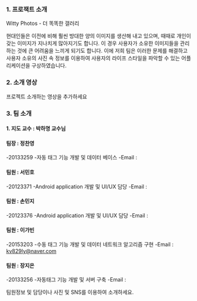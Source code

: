 ### 1. 프로잭트 소개

Witty Photos - 더 똑똑한 갤러리

 현대인들은 이전에 비해 훨씬 방대한 양의 이미지를 생산해 내고 있으며, 때때로 개인이 갖는 이미지가 지나치게 많아지기도 합니다.
이 경우 사용자가 소유한 이미지들을 관리하는 것에 큰 어려움을 느끼게 되기도 합니다.
이에 저희 팀은 이러한 문제를 해결하고 사용자 소유의 사진 속 정보를 이용하여 사용자의 라이프 스타일을 파악할 수 있는 어플리케이션을 구상하였습니다.

### 2. 소개 영상

프로젝트 소개하는 영상을 추가하세요

### 3. 팀 소개

#### 1. 지도 교수 : 박하명 교수님

#### 팀장 : 정찬영
-20133259
-자동 태그 기능 개발 및 데이터 베이스
-Email : 

#### 팀원 : 서민호
-20123371
-Android application 개발 및 UI/UX 담당
-Email : 

#### 팀원 : 손민지
-20123376
-Android application 개발 및 UI/UX 담당
-Email : 

#### 팀원 : 이가빈
-20153203
-수동 태그 기능 개발 및 데이터 네트워크 알고리즘 구현
-Email : kv829ly@naver.com

#### 팀원 : 장지은
-20133256
-자동태그 기능 개발 및 서버 구축
-Email : 

팀원정보 및 담당이나 사진 및 SNS를 이용하여 소개하세요.
